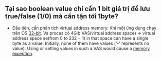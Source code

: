 ## Tại sao boolean value chỉ cần 1 bit giá trị để lưu true/false (1/0) mà cần tận tới 1byte?
- Đầu tiên, cần phân tích virtual address memory: Khi một ứng dụng chạy trên OS [32-bit](https://en.wikipedia.org/wiki/32-bit "32-bit"). Và proces có 4Gib VAS(virtual address space) => virtual address space se(from 0 to 232 − 1) in that space can have a single byte as a value. Initially, none of them have values ('-' represents no value). Using or setting values in such a VAS would cause a [memory exception](https://en.wikipedia.org/wiki/Page_fault "Page fault").
<!--stackedit_data:
eyJoaXN0b3J5IjpbLTEwNTY3OTY5OTAsNzMwOTk4MTE2XX0=
-->